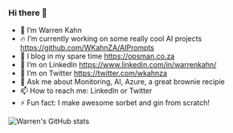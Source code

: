 ### Hi there 👋

- 🔭 I’m Warren Kahn
- 🔥 I’m currently working on some really cool AI projects https://github.com/WKahnZA/AIPrompts
- 🌱 I blog in my spare time https://opsman.co.za
- 🤔 I’m on LinkedIn https://www.linkedin.com/in/warrenkahn/
- 🤔 I’m on Twitter https://twitter.com/wkahnza
- 💬 Ask me about Monitoring, AI, Azure, a great brownie recipie
- 📫 How to reach me: LinkedIn or Twitter
- ⚡ Fun fact: I make awesome sorbet and gin from scratch!


![Warren's GitHub stats](https://github-readme-stats.vercel.app/api?username=WKahnZA&show_icons=true&count_private=true)
